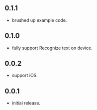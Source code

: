 ## 0.1.1

* brushed up example code.

## 0.1.0

* fully support Recognize text on device.

## 0.0.2

* support iOS.

## 0.0.1

* initial release.
